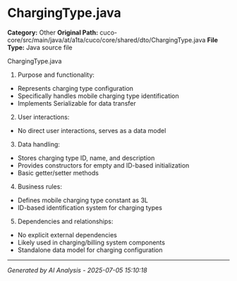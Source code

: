 # ChargingType.java

**Category:** Other
**Original Path:** cuco-core/src/main/java/at/a1ta/cuco/core/shared/dto/ChargingType.java
**File Type:** Java source file

ChargingType.java
1. Purpose and functionality:
- Represents charging type configuration
- Specifically handles mobile charging type identification
- Implements Serializable for data transfer

2. User interactions:
- No direct user interactions, serves as a data model

3. Data handling:
- Stores charging type ID, name, and description
- Provides constructors for empty and ID-based initialization
- Basic getter/setter methods

4. Business rules:
- Defines mobile charging type constant as 3L
- ID-based identification system for charging types

5. Dependencies and relationships:
- No explicit external dependencies
- Likely used in charging/billing system components
- Standalone data model for charging configuration

---
*Generated by AI Analysis - 2025-07-05 15:10:18*
